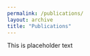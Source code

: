 ```yaml
---
permalink: /publications/
layout: archive
title: "Publications"
---
```


This is placeholder text

<div data-badge-type="medium-donut" data-doi="10.3390/ijerph18041578" data-hide-no-mentions="true" class="altmetric-embed"></div>
